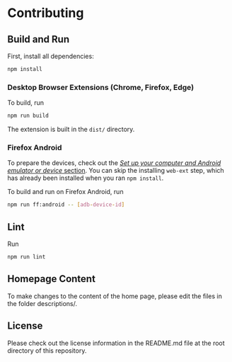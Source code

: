 # Contributing

## Build and Run

First, install all dependencies:

```bash
npm install
```

### Desktop Browser Extensions (Chrome, Firefox, Edge)

To build, run

```bash
npm run build
```

The extension is built in the `dist/` directory.

### Firefox Android

To prepare the devices, check out the [_Set up your computer and Android emulator or device_
section](https://extensionworkshop.com/documentation/develop/developing-extensions-for-firefox-for-android/).
You can skip the installing `web-ext` step, which has already been installed when you ran `npm
install`.

To build and run on Firefox Android, run

```bash
npm run ff:android -- [adb-device-id]
```

## Lint

Run

```bash
npm run lint
```

## Homepage Content

To make changes to the content of the home page, please edit the files in the folder descriptions/.

## License

Please check out the license information in the README.md file at the root directory of this
repository.

